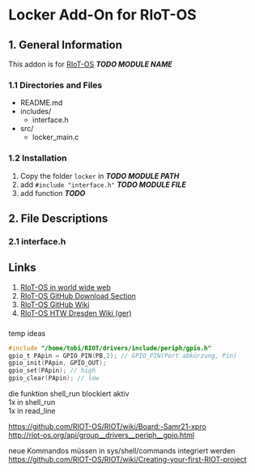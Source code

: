 # Locker Add-On for RIoT-OS

## 1. General Information

This addon is for [RIoT-OS][1] _**TODO MODULE NAME**_

### 1.1 Directories and Files

* README.md
* includes/
  * interface.h
* src/
  * locker_main.c

### 1.2 Installation

1. Copy the folder `locker` in _**TODO MODULE PATH**_
1. add `#include "interface.h"` _**TODO MODULE FILE**_
1. add function _**TODO**_

## 2. File Descriptions

### 2.1 interface.h

## Links

1. [RIoT-OS in world wide web](https://riot-os.org/ "RIoT Homepage")
1. [RIoT-OS GitHub Download Section](https://github.com/RIOT-OS "RIoT Download")
1. [RIoT-OS GitHub Wiki](https://github.com/RIOT-OS/RIOT/wiki "RIoT official wiki")
1. [RIoT-OS HTW Dresden Wiki (ger)](https://www2.htw-dresden.de/~wiki_sn/index.php/RIOT "RIoT HTW Dresden Wiki (ger)")

[1]: https://riot-os.org/ "RIoT Homepage"

###
temp ideas
```c
#include "/home/tobi/RIOT/drivers/include/periph/gpio.h"
gpio_t PApin = GPIO_PIN(PB,2); // GPIO_PIN(Port abkürzung, Pin)
gpio_init(PApin, GPIO_OUT);
gpio_set(PApin); // high
gpio_clear(PApin); // low
```
die funktion shell_run blockiert aktiv  
1x in shell_run   
1x in read_line  

https://github.com/RIOT-OS/RIOT/wiki/Board:-Samr21-xpro  
http://riot-os.org/api/group__drivers__periph__gpio.html  

neue Kommandos müssen in sys/shell/commands integriert werden   
https://github.com/RIOT-OS/RIOT/wiki/Creating-your-first-RIOT-project